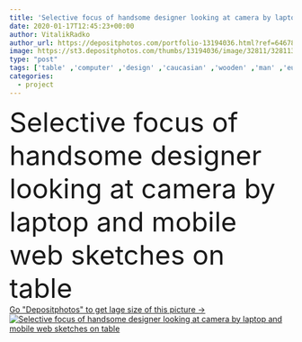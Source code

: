 ```yaml
---
title: 'Selective focus of handsome designer looking at camera by laptop and mobile web sketches on table'
date: 2020-01-17T12:45:23+00:00
author: VitalikRadko
author_url: https://depositphotos.com/portfolio-13194036.html?ref=64678756
image: https://st3.depositphotos.com/thumbs/13194036/image/32811/328113620/api_thumb_450.jpg?forcejpeg=true
type: "post"
tags: ['table' ,'computer' ,'design' ,'caucasian' ,'wooden' ,'man' ,'european' ,'technology' ,'creative' ,'office' ,'mobile' ,'wireless' ,'working' ,'laptop' ,'work' ,'planning' ,'wood' ,'indoors' ,'project' ,'inside' ,'profession' ,'site' ,'handsome' ,'cells' ,'gadget' ,'designer' ,'workplace' ,'workspace' ,'use' ,'interface' ,'whiteboard' ,'frameworks' ,'app' ,'designing' ,'ui' ,'layouts' ,'professional occupation' ,'looking at camera' ,'one person' ,'selective focus' ,'young adult' ,'ux' ,'digital device' ,'website template design' ,'user experience design' ,'designer studio' ,'web prototype' ,'designer sketches' ,'web sketches' ,'website wireframe sketches' ]
categories: 
  - project
---
```

<div aling="center">
            <font size="60"> Selective focus of handsome designer looking at camera by laptop and mobile web sketches on table</font>   
</div>
<div>
    <a href='https://st3.depositphotos.com/thumbs/13194036/image/32811/328113620/api_thumb_450.jpg?forcejpeg=true?ref=64678756' target=_blank > Go "Depositphotos" to get lage size of this picture ->
        <img href='https://st3.depositphotos.com/thumbs/13194036/image/32811/328113620/api_thumb_450.jpg?forcejpeg=true?ref=64678756' src='https://st3.depositphotos.com/13194036/32811/i/950/depositphotos_328113620-stock-photo-selective-focus-handsome-designer-looking.jpg?forcejpeg=true' alt='Selective focus of handsome designer looking at camera by laptop and mobile web sketches on table' >
    </a>
</div>
